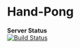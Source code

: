 # Hand-Pong

**Server Status**<br/>
[![Build Status](https://travis-ci.org/Thomas1995/Hand-Pong.svg?branch=testing)](https://travis-ci.org/Thomas1995/Hand-Pong)
